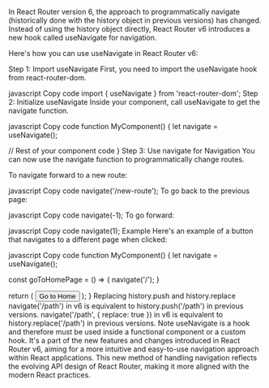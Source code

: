 In React Router version 6, the approach to programmatically navigate (historically done with the history object in previous versions) has changed. Instead of using the history object directly, React Router v6 introduces a new hook called useNavigate for navigation.

Here's how you can use useNavigate in React Router v6:

Step 1: Import useNavigate
First, you need to import the useNavigate hook from react-router-dom.

javascript
Copy code
import { useNavigate } from 'react-router-dom';
Step 2: Initialize useNavigate
Inside your component, call useNavigate to get the navigate function.

javascript
Copy code
function MyComponent() {
  let navigate = useNavigate();

  // Rest of your component code
}
Step 3: Use navigate for Navigation
You can now use the navigate function to programmatically change routes.

To navigate forward to a new route:

javascript
Copy code
navigate('/new-route');
To go back to the previous page:

javascript
Copy code
navigate(-1);
To go forward:

javascript
Copy code
navigate(1);
Example
Here's an example of a button that navigates to a different page when clicked:

javascript
Copy code
function MyComponent() {
  let navigate = useNavigate();

  const goToHomePage = () => {
    navigate('/');
  }

  return (
    <button onClick={goToHomePage}>Go to Home</button>
  );
}
Replacing history.push and history.replace
navigate('/path') in v6 is equivalent to history.push('/path') in previous versions.
navigate('/path', { replace: true }) in v6 is equivalent to history.replace('/path') in previous versions.
Note
useNavigate is a hook and therefore must be used inside a functional component or a custom hook.
It's a part of the new features and changes introduced in React Router v6, aiming for a more intuitive and easy-to-use navigation approach within React applications.
This new method of handling navigation reflects the evolving API design of React Router, making it more aligned with the modern React practices.






